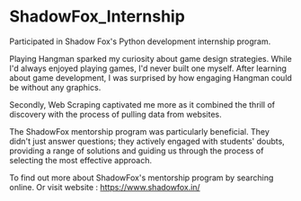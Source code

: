 # ShadowFox_Internship
Participated in Shadow Fox's Python development internship program.

Playing Hangman sparked my curiosity about game design strategies. While I'd always enjoyed playing games, I'd never built one myself. After learning about game development, I was surprised by how engaging Hangman could be without any graphics.

Secondly, Web Scraping captivated me more as it combined the thrill of discovery with the process of pulling data from websites.

The ShadowFox mentorship program was particularly beneficial. They didn't just answer questions; they actively engaged with students' doubts, providing a range of solutions and guiding us through the process of selecting the most effective approach.

To find out more about ShadowFox's mentorship program by searching online.
Or visit website : https://www.shadowfox.in/
